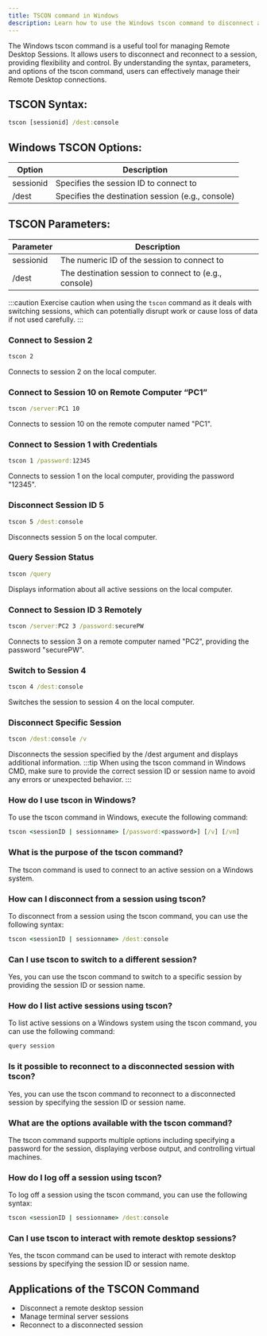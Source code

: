 ```yaml
---
title: TSCON command in Windows
description: Learn how to use the Windows tscon command to disconnect and reconnect a Remote Desktop Session. Find out the syntax, parameters, and options.
---
```


The Windows tscon command is a useful tool for managing Remote Desktop Sessions. It allows users to disconnect and reconnect to a session, providing flexibility and control. By understanding the syntax, parameters, and options of the tscon command, users can effectively manage their Remote Desktop connections.

## TSCON Syntax:
```cmd
tscon [sessionid] /dest:console
```

## Windows TSCON Options:
| Option    | Description                            |
|-----------|----------------------------------------|
| sessionid | Specifies the session ID to connect to |
| /dest     | Specifies the destination session (e.g., console) |

## TSCON Parameters:
| Parameter | Description                                   |
|-----------|-----------------------------------------------|
| sessionid | The numeric ID of the session to connect to   |
| /dest     | The destination session to connect to (e.g., console) |

:::caution
Exercise caution when using the `tscon` command as it deals with switching sessions, which can potentially disrupt work or cause loss of data if not used carefully.
:::
### Connect to Session 2
```cmd
tscon 2
```
Connects to session 2 on the local computer.

### Connect to Session 10 on Remote Computer “PC1”
```cmd
tscon /server:PC1 10
```
Connects to session 10 on the remote computer named "PC1".

### Connect to Session 1 with Credentials
```cmd
tscon 1 /password:12345
```
Connects to session 1 on the local computer, providing the password "12345".

### Disconnect Session ID 5
```cmd
tscon 5 /dest:console
```
Disconnects session 5 on the local computer.

### Query Session Status
```cmd
tscon /query
```
Displays information about all active sessions on the local computer.

### Connect to Session ID 3 Remotely
```cmd
tscon /server:PC2 3 /password:securePW
```
Connects to session 3 on a remote computer named "PC2", providing the password "securePW".

### Switch to Session 4
```cmd
tscon 4 /dest:console
```
Switches the session to session 4 on the local computer.

### Disconnect Specific Session
```cmd
tscon /dest:console /v
```
Disconnects the session specified by the /dest argument and displays additional information.
:::tip
When using the tscon command in Windows CMD, make sure to provide the correct session ID or session name to avoid any errors or unexpected behavior.
:::

### How do I use tscon in Windows?
To use the tscon command in Windows, execute the following command:
```cmd
tscon <sessionID | sessionname> [/password:<password>] [/v] [/vm]
```

### What is the purpose of the tscon command?
The tscon command is used to connect to an active session on a Windows system.

### How can I disconnect from a session using tscon?
To disconnect from a session using the tscon command, you can use the following syntax:
```cmd
tscon <sessionID | sessionname> /dest:console
```

### Can I use tscon to switch to a different session?
Yes, you can use the tscon command to switch to a specific session by providing the session ID or session name.

### How do I list active sessions using tscon?
To list active sessions on a Windows system using the tscon command, you can use the following command:
```cmd
query session
```

### Is it possible to reconnect to a disconnected session with tscon?
Yes, you can use the tscon command to reconnect to a disconnected session by specifying the session ID or session name.

### What are the options available with the tscon command?
The tscon command supports multiple options including specifying a password for the session, displaying verbose output, and controlling virtual machines.

### How do I log off a session using tscon?
To log off a session using the tscon command, you can use the following syntax:
```cmd
tscon <sessionID | sessionname> /dest:console
```

### Can I use tscon to interact with remote desktop sessions?
Yes, the tscon command can be used to interact with remote desktop sessions by specifying the session ID or session name.

## Applications of the TSCON Command

- Disconnect a remote desktop session
- Manage terminal server sessions
- Reconnect to a disconnected session